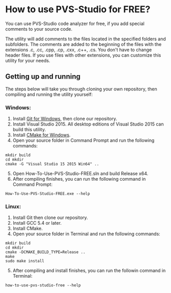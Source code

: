How to use PVS-Studio for FREE?
===============================

  You can use PVS-Studio code analyzer for free, if you add special comments
  to your source code.

  The utility will add comments to the files located in the specified folders
  and subfolders. The comments are added to the beginning of the files with the
  extensions .c, .cc, .cpp, .cp, .cxx, .c++, .cs. You don't have to change header
  files. If you use files with other extensions, you can customize this utility
  for your needs.

Getting up and running
----------------------

  The steps below will take you through cloning your own repository, then compiling and running the utility yourself:

### Windows:

  1. Install [Git for Windows](https://git-scm.com/download/win), then clone our repository.
  2. Install Visual Studio 2015. All desktop editions of Visual Studio 2015 can build this utility.
  3. Install [CMake for Windows](https://cmake.org/download/).
  4. Open your source folder in Command Prompt and run the following commands:

  ```
  mkdir build
  cd mkdir
  cmake -G "Visual Studio 15 2015 Win64" ..
  ```

  5. Open How-To-Use-PVS-Studio-FREE.sln and build Release x64.
  6. After compiling finishes, you can run the following command in Command Prompt:

  ```
  How-To-Use-PVS-Studio-FREE.exe --help
  ```

### Linux:

  1. Install Git then clone our repository.
  2. Install GCC 5.4 or later.
  3. Install CMake.
  4. Open your source folder in Terminal and run the following commands:

  ```
  mkdir build
  cd mkdir
  cmake -DCMAKE_BUILD_TYPE=Release ..
  make
  sudo make install
  ```

  5. After compiling and install finishes, you can run the followin command in Terminal:

  ```
  how-to-use-pvs-studio-free --help
  ```


